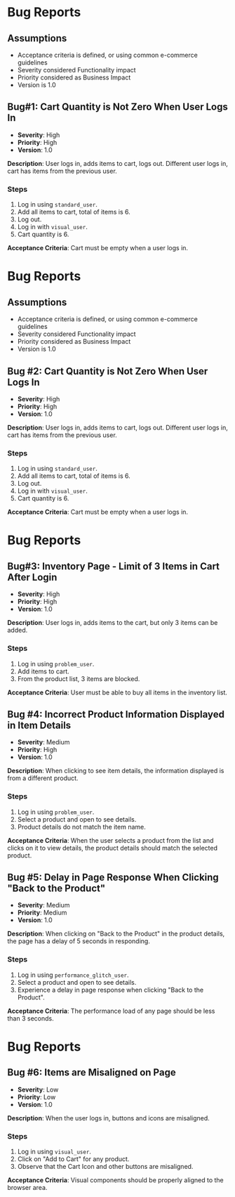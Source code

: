 # Bug Reports

## Assumptions
- Acceptance criteria is defined, or using common e-commerce guidelines
- Severity considered Functionality impact
- Priority considered as Business Impact
- Version is 1.0

## Bug#1: Cart Quantity is Not Zero When User Logs In

- **Severity**: High
- **Priority**: High
- **Version**: 1.0

**Description**: User logs in, adds items to cart, logs out. Different user logs in, cart has items from the previous user.

### Steps
1. Log in using `standard_user`.
2. Add all items to cart, total of items is 6.
3. Log out.
4. Log in with `visual_user`.
5. Cart quantity is 6.

**Acceptance Criteria**: Cart must be empty when a user logs in.

# Bug Reports

## Assumptions
- Acceptance criteria is defined, or using common e-commerce guidelines
- Severity considered Functionality impact
- Priority considered as Business Impact
- Version is 1.0

## Bug #2: Cart Quantity is Not Zero When User Logs In

- **Severity**: High
- **Priority**: High
- **Version**: 1.0

**Description**: User logs in, adds items to cart, logs out. Different user logs in, cart has items from the previous user.

### Steps
1. Log in using `standard_user`.
2. Add all items to cart, total of items is 6.
3. Log out.
4. Log in with `visual_user`.
5. Cart quantity is 6.

**Acceptance Criteria**: Cart must be empty when a user logs in.

# Bug Reports

## Bug#3: Inventory Page - Limit of 3 Items in Cart After Login

- **Severity**: High
- **Priority**: High
- **Version**: 1.0

**Description**: User logs in, adds items to the cart, but only 3 items can be added.

### Steps
1. Log in using `problem_user`.
2. Add items to cart.
3. From the product list, 3 items are blocked.

**Acceptance Criteria**: User must be able to buy all items in the inventory list.

## Bug #4: Incorrect Product Information Displayed in Item Details

- **Severity**: Medium
- **Priority**: High
- **Version**: 1.0

**Description**: When clicking to see item details, the information displayed is from a different product.

### Steps
1. Log in using `problem_user`.
2. Select a product and open to see details.
3. Product details do not match the item name.

**Acceptance Criteria**: When the user selects a product from the list and clicks on it to view details, the product details should match the selected product.

## Bug #5: Delay in Page Response When Clicking "Back to the Product"

- **Severity**: Medium
- **Priority**: Medium
- **Version**: 1.0

**Description**: When clicking on "Back to the Product" in the product details, the page has a delay of 5 seconds in responding.

### Steps
1. Log in using `performance_glitch_user`.
2. Select a product and open to see details.
3. Experience a delay in page response when clicking "Back to the Product".

**Acceptance Criteria**: The performance load of any page should be less than 3 seconds.

# Bug Reports

## Bug #6: Items are Misaligned on Page

- **Severity**: Low
- **Priority**: Low
- **Version**: 1.0

**Description**: When the user logs in, buttons and icons are misaligned.

### Steps
1. Log in using `visual_user`.
2. Click on "Add to Cart" for any product.
3. Observe that the Cart Icon and other buttons are misaligned.

**Acceptance Criteria**: Visual components should be properly aligned to the browser area.




